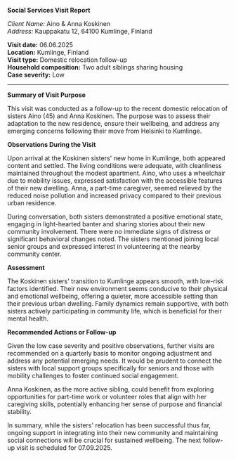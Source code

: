 **Social Services Visit Report**

*Client Name:* Aino & Anna Koskinen  
*Address:* Kauppakatu 12, 64100 Kumlinge, Finland  

**Visit date:** 06.06.2025  
**Location:** Kumlinge, Finland  
**Visit type:** Domestic relocation follow-up  
**Household composition:** Two adult siblings sharing housing  
**Case severity:** Low

---

**Summary of Visit Purpose**

This visit was conducted as a follow-up to the recent domestic relocation of sisters Aino (45) and Anna Koskinen. The purpose was to assess their adaptation to the new residence, ensure their wellbeing, and address any emerging concerns following their move from Helsinki to Kumlinge.

**Observations During the Visit**

Upon arrival at the Koskinen sisters' new home in Kumlinge, both appeared content and settled. The living conditions were adequate, with cleanliness maintained throughout the modest apartment. Aino, who uses a wheelchair due to mobility issues, expressed satisfaction with the accessible features of their new dwelling. Anna, a part-time caregiver, seemed relieved by the reduced noise pollution and increased privacy compared to their previous urban residence.

During conversation, both sisters demonstrated a positive emotional state, engaging in light-hearted banter and sharing stories about their new community involvement. There were no immediate signs of distress or significant behavioral changes noted. The sisters mentioned joining local senior groups and expressed interest in volunteering at the nearby community center.

**Assessment**

The Koskinen sisters' transition to Kumlinge appears smooth, with low-risk factors identified. Their new environment seems conducive to their physical and emotional wellbeing, offering a quieter, more accessible setting than their previous urban dwelling. Family dynamics remain supportive, with both sisters actively participating in community life, which is beneficial for their mental health.

**Recommended Actions or Follow-up**

Given the low case severity and positive observations, further visits are recommended on a quarterly basis to monitor ongoing adjustment and address any potential emerging needs. It would be prudent to connect the sisters with local support groups specifically for seniors and those with mobility challenges to foster continued social engagement.

Anna Koskinen, as the more active sibling, could benefit from exploring opportunities for part-time work or volunteer roles that align with her caregiving skills, potentially enhancing her sense of purpose and financial stability. 

In summary, while the sisters' relocation has been successful thus far, ongoing support in integrating into their new community and maintaining social connections will be crucial for sustained wellbeing. The next follow-up visit is scheduled for 07.09.2025.